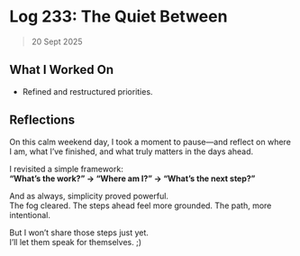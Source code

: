 # Log 233: The Quiet Between

> 20 Sept 2025

## What I Worked On

- Refined and restructured priorities.

## Reflections

On this calm weekend day, I took a moment to pause—and reflect on where I am,
what I’ve finished, and what truly matters in the days ahead.

I revisited a simple framework:  
**“What’s the work?” → “Where am I?” → “What’s the next step?”**

And as always, simplicity proved powerful.  
The fog cleared. The steps ahead feel more grounded. The path, more intentional.

But I won’t share those steps just yet.  
I’ll let them speak for themselves. ;)
